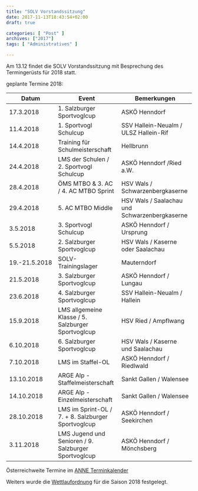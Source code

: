 ```yaml
---
title: "SOLV Vorstandssitzung"
date: 2017-11-13T18:43:54+02:00
draft: true

categories: [ "Post" ]
archives: ["2017"]
tags: [ "Administratives" ]

---
```


Am 13.12 findet die SOLV Vorstandssitzung mit Besprechung des Termingerüsts für 2018 statt.

<!--more-->

geplante Termine 2018:

Datum | Event | Bemerkungen
---|---|---
17.3.2018 | 1. Salzburger Sportvoglcup | ASKÖ Henndorf
11.4.2018 | 1. Sportvogl Schulcup | SSV Hallein-Neualm / ULSZ Hallein-Rif
14.4.2018 | Training für Schulmeisterschaft | Hellbrunn
24.4.2018 | LMS der Schulen / 2. Sportvogl Schulcup | ASKÖ Henndorf /Ried a.W.
28.4.2018 | ÖMS MTBO & 3. AC / 4. AC MTBO Sprint | HSV Wals / Schwarzenbergkaserne
29.4.2018 | 5. AC MTBO Middle | HSV Wals / Saalachau und Schwarzenbergkaserne
3.5.2018 | 3. Sportvogl Schulcup | ASKÖ Henndorf / Ursprung
5.5.2018 | 2. Salzburger Sportvoglcup | HSV Wals / Kaserne oder Saalachau
19.-21.5.2018 | SOLV-Trainingslager | Mauterndorf
21.5.2018 | 3. Salzburger Sportvoglcup | ASKÖ Henndorf / Lungau
23.6.2018 | 4. Salzburger Sportvoglcup | SSV Hallein-Neualm / Hallein
15.9.2018 | LMS allgemeine Klasse / 5. Salzburger Sportvoglcup | HSV Ried / Ampflwang
6.10.2018 | 6. Salzburger Sportvoglcup | HSV Wals / Kaserne und Saalachau
7.10.2018 | LMS im Staffel-OL | ASKÖ Henndorf / Riedlwald
13.10.2018 | ARGE Alp - Staffelmeisterschaft | Sankt Gallen / Walensee
14.10.2018 | ARGE Alp - Einzelmeisterschaft | Sankt Gallen / Walensee
28.10.2018 | LMS im Sprint-OL / 7. + 8. Salzburger Sportvoglcup | ASKÖ Henndorf / Seekirchen
3.11.2018 | LMS Jugend und Senioren / 9. Salzburger Sportvoglcup | ASKÖ Henndorf / Mönchsberg

Österreichweite Termine im [ANNE Terminkalender](http://www.oefol.at/termineergebnisse/kuenftige-termine.html)

Weiters wurde die [Wettlaufordnung](/event/2018/wettlaufordnung) für die Saison 2018 festgelegt.